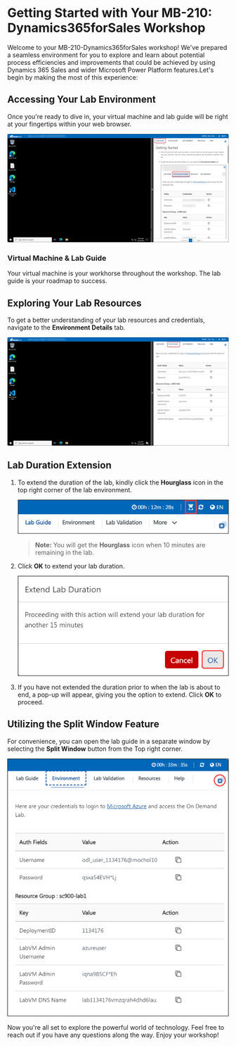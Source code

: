 # Getting Started with Your MB-210: Dynamics365forSales Workshop
 
Welcome to your MB-210-Dynamics365forSales workshop! We've prepared a seamless environment for you to explore and learn about potential process efficiencies and improvements that could be achieved by using Dynamics 365 Sales and wider Microsoft Power Platform features.Let's begin by making the most of this experience:
 
## Accessing Your Lab Environment
 
Once you're ready to dive in, your virtual machine and lab guide will be right at your fingertips within your web browser.
 
   ![Access Your VM and Lab Guide](../media/2.png)

### Virtual Machine & Lab Guide
 
Your virtual machine is your workhorse throughout the workshop. The lab guide is your roadmap to success.
 
## Exploring Your Lab Resources
 
To get a better understanding of your lab resources and credentials, navigate to the **Environment Details** tab.
 
   ![Access Your VM and Lab Guide](../media/1.png)
 
## **Lab Duration Extension**

1. To extend the duration of the lab, kindly click the **Hourglass** icon in the top right corner of the lab environment. 

    ![Manage Your Virtual Machine](../media/gext.png)

    >**Note:** You will get the **Hourglass** icon when 10 minutes are remaining in the lab.

2. Click **OK** to extend your lab duration.
 
   ![Manage Your Virtual Machine](../media/gext2.png)

3. If you have not extended the duration prior to when the lab is about to end, a pop-up will appear, giving you the option to extend. Click **OK** to proceed.

## Utilizing the Split Window Feature
 
For convenience, you can open the lab guide in a separate window by selecting the **Split Window** button from the Top right corner.
 
   ![Access Your VM and Lab Guide](../media/8.png)
 
Now you're all set to explore the powerful world of technology. Feel free to reach out if you have any questions along the way. Enjoy your workshop!
